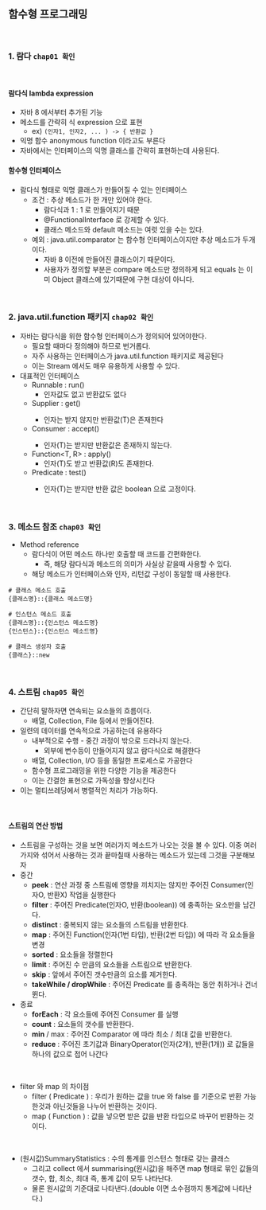 ## 함수형 프로그래밍

<br>

### 1. 람다 `chap01 확인`

<br>

#### 람다식 lambda expression
- 자바 8 에서부터 추가된 기능
- 메소드를 간략히 식 expression 으로 표현
  - ex) `(인자1, 인자2, ... ) -> { 반환값 }`
- 익명 함수 anonymous function 이라고도 부른다
- 자바에서는 인터페이스의 익명 클래스를 간략히 표현하는데 사용된다.

#### 함수형 인터페이스
- 람다식 형태로 익명 클래스가 만들어질 수 있는 인터페이스
  - 조건 : 추상 메소드가 한 개만 있어야 한다.
    - 람다식과 1 : 1 로 만들어지기 때문
    - @FunctionalInterface 로 강제할 수 있다.
    - 클래스 메소드와 default 메소드는 여럿 있을 수는 있다.
  - 예외 : java.util.comparator 는 함수형 인터페이스이지만 추상 메소드가 두개이다.
    - 자바 8 이전에 만들어진 클래스이기 때문이다.
    - 사용자가 정의할 부분은 compare 메소드만 정의하게 되고 equals 는 이미 Object 클래스에 있기때문에 구현 대상이 아니다.
    


<br>

### 2. java.util.function 패키지 `chap02 확인`

- 자바는 람다식을 위한 함수형 인터페이스가 정의되어 있어야한다.
  - 필요할 때마다 정의해야 하므로 번거롭다.
  - 자주 사용하는 인터페이스가 java.util.function 패키지로 제공된다
  - 이는 Stream 에서도 매우 유용하게 사용할 수 있다.
- 대표적인 인터페이스
  - Runnable : run() 
    - 인자값도 없고 반환값도 없다
  - Supplier<T> : get()
    - 인자는 받지 않지만 반환값(T)은 존재한다
  - Consumer<T> : accept()
    - 인자(T)는 받지만 반환값은 존재하지 않는다.
  - Function<T, R> : apply()
    - 인자(T)도 받고 반환값(R)도 존재한다.
  - Predicate<T> : test()
    - 인자(T)는 받지만 반환 값은 boolean 으로 고정이다.

<br>

### 3. 메소드 참조 `chap03 확인`

- Method reference
  - 람다식이 어떤 메소드 하나만 호출할 때 코드를 간편화한다.
    - 즉, 해당 람다식과 메소드의 의미가 사실상 같을때 사용할 수 있다.
  - 해당 메소드가 인터페이스와 인자, 리턴값 구성이 동일할 때 사용한다.

```
# 클래스 메소드 호출
{클래스명}::{클래스 메소드명}

# 인스턴스 메소드 호출
{클래스명}::{인스턴스 메소드명}
{인스턴스}::{인스턴스 메소드명}

# 클래스 생성자 호출
{클래스}::new
```

<br>

### 4. 스트림 `chap05 확인`

- 간단히 말하자면 연속되는 요소들의 흐름이다.
  - 배열, Collection, File 등에서 만들어진다.
- 일련의 데이터를 연속적으로 가공하는데 유용하다
  - 내부적으로 수행 - 중간 과정이 밖으로 드러나지 않는다.
    - 외부에 변수등이 만들어지지 않고 람다식으로 해결한다
  - 배열, Collection, I/O 등을 동일한 프로세스로 가공한다
  - 함수형 프로그래밍을 위한 다양한 기능을 제공한다
  - 이는 간결한 표현으로 가독성을 향상시킨다
- 이는 멀티쓰레딩에서 병렬적인 처리가 가능하다.

<br>

#### 스트림의 연산 방법
- 스트림을 구성하는 것을 보면 여러가지 메소드가 나오는 것을 볼 수 있다. 이중 여러가지와 섞어서 사용하는 것과 끝마칠때 사용하는 메소드가 있는데 그것을 구분해보자
- 중간
  - **peek** : 연산 과정 중 스트림에 영향을 끼치지는 않지만 주어진 Consumer(인자O, 반환X) 작업을 실행한다
  - **filter** : 주어진 Predicate(인자O, 반환(boolean)) 에 충족하는 요소만을 남긴다.
  - **distinct** : 중복되지 않는 요소들의 스트림을 반환한다.
  - **map** : 주어진 Function(인자(1번 타입), 반환(2번 타입)) 에 따라 각 요소들을 변경
  - **sorted** : 요소들을 정렬한다
  - **limit** : 주어진 수 만큼의 요소들을 스트림으로 반환한다.
  - **skip** : 앞에서 주어진 갯수만큼의 요소를 제거한다.
  - **takeWhile / dropWhile** : 주어진 Predicate 를 충족하는 동안 취하거나 건너뛴다.
- 종료
  - **forEach** : 각 요소들에 주어진 Consumer 를 실행
  - **count** : 요소들의 갯수를 반환한다.
  - **min** / max : 주어진 Comparator 에 따라 최소 / 최대 값을 반환한다.
  - **reduce** : 주어진 초기값과 BinaryOperator(인자(2개), 반환(1개)) 로 값들을 하나의 값으로 접어 나간다

<br>

- filter 와 map 의 차이점
  - filter ( Predicate ) : 우리가 원하는 값을 true 와 false 를 기준으로 반환 가능한것과 아닌것들을 나누어 반환하는 것이다.
  - map ( Function ) : 값을 넣으면 받은 값을 반환 타입으로 바꾸어 반환하는 것이다.

<br>

- (원시값)SummaryStatistics : 수의 통계를 인스턴스 형태로 갖는 클래스
  - 그리고 collect 에서 summarising(원시값)을 해주면 map 형태로 묶인 값들의 갯수, 합, 최소, 최대 즉, 통계 값이 모두 나타난다.
  - 물론 원시값의 기준대로 나타낸다.(double 이면 소수점까지 통계값에 나타난다.)

